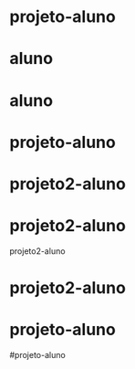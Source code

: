 # projeto-aluno
# aluno
# aluno
# projeto-aluno
# projeto2-aluno
# projeto2-aluno
projeto2-aluno
# projeto2-aluno
# projeto-aluno
#projeto-aluno
